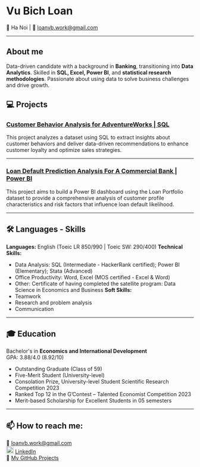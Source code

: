 # Vu Bich Loan
📍 Ha Noi | 📧 loanvb.work@gmail.com

---

## About me
Data-driven candidate with a background in **Banking**, transitioning into **Data Analytics**. Skilled in **SQL, Excel, Power BI**, and **statistical research methodologies**. Passionate about using data to solve business challenges and drive growth.

## 💻 Projects
### [Customer Behavior Analysis for AdventureWorks \| SQL](https://github.com/vbloan/Customer-Behavior-Analysis-for-AdventureWorks-SQL)
This project analyzes a dataset using SQL to extract insights about customer behaviors and deliver data-driven recommendations to enhance customer loyalty and optimize sales strategies.

---

### [Loan Default Prediction Analysis For A Commercial Bank \| Power BI](https://github.com/vbloan/Loan-Default-Prediction-Analysis-For-A-Commercial-Bank-Power-BI)
This project aims to build a Power BI dashboard using the Loan Portfolio dataset to provide a comprehensive analysis of customer profile characteristics and risk factors that influence loan default likelihood.

---

## 🛠️ Languages - Skills
**Languages:**
English (Toeic LR 850/990 | Toeic SW: 290/400)
**Technical Skills:**
- Data Analysis: SQL (Intermediate - HackerRank certified); Power BI (Elementary); Stata (Advanced)
- Office Productivity: Word, Excel (MOS certified - Excel & Word)
- Other: Certificate of having completed the satellite program: Data Science in Economics and Business
**Soft Skills:**
- Teamwork
- Research and problem analysis
- Communication

---

## 🎓 Education
Bachelor's in **Economics and International Development** <br>
GPA: 3.88/4.0 (8.92/10) <br>
- Outstanding Graduate (Class of 59)
- Five-Merit Student (University-level)
- Consolation Prize, University-level Student Scientific Research Competition 2023
- Ranked Top 12 in the G’Contest – Talented Economist Competition 2023
- Merit-based Scholarship for Excellent Students in 05 semesters
  
---

## 📫 How to reach me: 
📧 loanvb.work@gmail.com <br>
<img src="https://cdn.jsdelivr.net/gh/devicons/devicon/icons/linkedin/linkedin-original.svg" width="20"/> [LinkedIn](https://www.linkedin.com/in/vbloannn/) <br>
📂 [My GitHub Projects](https://github.com/vbloan?tab=repositories) 
